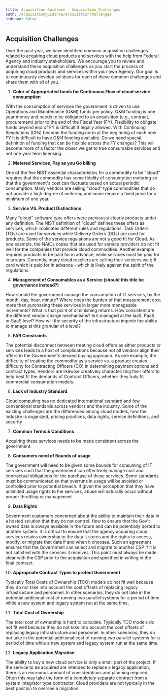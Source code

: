 ```yaml
---
title: Acquisition Guidance - Acquisition Challenges
path: /acquisitionguidance/acquisitionchallenges
sidenav: false
---
```

## Acquisition Challenges

Over the past year, we have identified common acquisition challenges related to acquiring cloud products and services with the help from Federal Agency and industry stakeholders. We encourage you to review and understand these acquisition challenges as you start the process of acquiring cloud products and services within your own Agency. Our goal is to continuously develop solutions for each of these common challenges and share them with all of you.

1. **Color of Appropriated funds for Continuous Flow of cloud service consumption**

With the consumption of services the government is driven to use Operations and Maintenance (O&M) funds per policy. O&M funding is one year money and needs to be obligated to an acquisition (e.g., contract, procurement) prior to the end of the Fiscal Year (FY). Flexibility to obligate funds beyond end of FY is difficult if legally allowed. With Continuing Resolutions (CRs) become the funding norm at the beginning of each new FY it is difficult to have O&M funding available. Do we need special definition of funding that can be flexible across the FY changes? This will become more of a factor the closer we get to true consumable services and not one year term licensing.

2. **Metered Services, Pay as you Go billing**

One of the five NIST essential characteristics for a commodity to be "cloud" requires that the commodity has some fidelity of consumption metering so that the government's cost can fluctuate based on actual periodic consumption. Many vendors are selling "cloud" type commodities that do not provide a high degree of metering and some require a fixed price for a minimum of one year.

3. **Service VS. Product Distinctions**

Many "cloud" software type offers were previously clearly products under any definition. The NIST definition of "cloud" defines these offers as services, which implicates different rules and regulations. Task Orders (TOs) are used for services while Delivery Orders (DOs) are used for products. Some of the service regulations are not a good fit for Cloud. As one example, the NAICs codes that are used for service providers do not fit well for the companies that provide cloud commodities. Another example requires products to be paid for in advance, while services must be paid for in arrears. Currently, many cloud resellers are selling their services via gift card which is paid for in advance - which is likely against the spirit of the regulations.

4. **Management of Consumables as a Service (should this title be governance instead?)**

How should the government manage the consumption of IT services, by the month, day, hour, minute? Where does the burden of that measurement cost more than purchasing these services in larger more manageable increments? What is that point of diminishing returns. How consistent are the different vendor charge mechanisms? Is it managed at the IaaS, PaaS, or SaaS level? How will the security of the infrastructure impede the ability to manage at this granular of a level?

5. **FAR Constraints**

The potential disconnect between treating cloud offers as either products or services leads to a host of complications because not all vendors align their offers to the Government's desired buying approach. As one example, the difficulty of treating the commodity as a service vs. a product creates difficulty for Contracting Officers (CO) in determining payment options and contract types. Vendors are likewise creatively characterizing their offers to help best fit the demands of Contract Officers, whether they truly fit commercial consumption models.

6. **Lack of Industry Standard**

Cloud computing has no dedicated international standard and few conventional standards across vendors and the industry. Some of the existing challenges are the differences among cloud models, how the industry is organized, pricing practices, data rights, service definitions, and security

7. **Common Terms & Conditions**

Acquiring these services needs to be made consistent across the government.

8. **Consumers need of Bounds of usage**

The government will need to be given some bounds for consuming of IT services such that the government can effectively manage cost and contractual obligations for the purchase of these services. Some standards must be communicated so that overruns in usage will be avoided or controlled prior to potential breach. If given the perception that they have unlimited usage rights to the services, abuse will naturally occur without proper throttling or management.

9. **Data Rights**

Government customers concerned about the ability to maintain their data in a hosted solution that they do not control. How to ensure that the Gov't owned data is always available in the future and can be potentially ported to another system. It is critical to ensure that the agency acquiring cloud services retains ownership to the data it stores and the rights to access, modify, or migrate that data if and when it chooses. Such an agreement ensures that the Government can select and migrate to another CSP if it is not satisfied with the services it receives. This point must always be made clear with the CSP prior to the acquisition and specified in writing in the final contract.

10. **Appropriate Contract Types to protect Government**

Typically Total Costs of Ownership (TCO) models do not fit well because they do not take into account the cost offsets of replacing legacy infrastructure and personnel. In other scenarios, they do not take in the potential additional cost of running two parallel systems for a period of time while a new system and legacy system run at the same time.

11. **Total Cost of Ownership**

The total cost of ownership is hard to calculate. Typically TCO models do not fit well because they do not take into account the cost offsets of replacing legacy infrastructure and personnel. In other scenarios, they do not take in the potential additional cost of running two parallel systems for a period of time while a new system and legacy system run at the same time.

12. **Legacy Application Migration**

The ability to buy a new cloud service is only a small part of the project. If the service to be acquired are intended to replace a legacy application, there is an enormous amount of considerations and planning required. Often this may take the form of a completely separate contract from a system integrator type contractor. Cloud providers are not typically in the best position to oversee a migration.